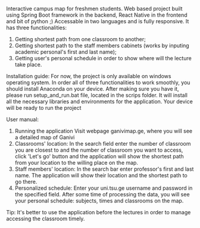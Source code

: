 Interactive campus map for freshmen students.
Web based project built using Spring Boot framework in the backend, React Native in the frontend and bit of python ;)
Accessable in two languages and is fully responsive.
It has three functionalities: 
1. Getting shortest path from one classroom to another;
2. Getting shortest path to the staff members cabinets (works by inputing academic personal's first and last name);
3. Getting user's personal schedule in order to show where will the lecture take place.

Installation guide:
For now, the project is only available on windows operating system. In order all of three functionalities to work smoothly, you should install Anaconda on your device. After making sure you have it, please run setup_and_run.bat file, located in the scrips folder. It will install all the necessary libraries and environments for the application. Your device will be ready to run the project

User manual:
1. Running the application
   Visit webpage ganivimap.ge, where you will see a detailed map of Ganivi
2. Classrooms' location:
   In the search field enter the number of classroom you are closest to and the number of classroom you want to access, click 'Let's go' button and the application will show the shortest path from your location to the willing place on the map.
3. Staff members' location:
   In the search bar enter professor's first and last name. The application will show their location and the shortest path to go there.
4. Personalized schedule:
   Enter your uni.tsu.ge username and password in the specified field. After some time of processing the data, you will see your personal schedule: subjects, times and classrooms on the map.

Tip: It's better to use the application before the lectures in order to manage accessing the classroom timely.
